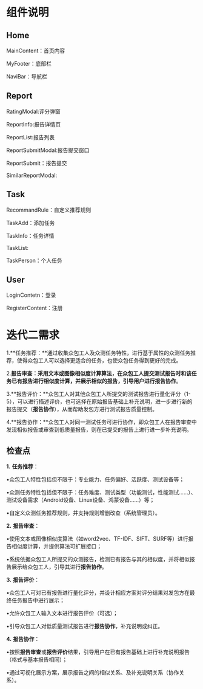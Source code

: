 # 组件说明

## Home

MainContent：首页内容

MyFooter：底部栏

NaviBar：导航栏

## Report

RatingModal:评分弹窗

ReportInfo:报告详情页

ReportList:报告列表

ReportSubmitModal:报告提交窗口

ReportSubmit：报告提交

SimilarReportModal:

## Task

RecommandRule：自定义推荐规则

TaskAdd：添加任务

TaskInfo：任务详情

TaskList:

TaskPerson：个人任务

## User

LoginContetn：登录

RegisterContent：注册



# 迭代二需求

1.**任务推荐：**通过收集众包工人及众测任务特性，进行基于属性的众测任务推荐，使得众包工人可以选择更适合的任务，也使众包任务得到更好的完成。

2.**报告审查：**采用文本或图像相似度计算算法，在众包工人提交测试报告时和该任务已有报告进行相似度计算，并展示相似的报告，引导用户进行**报告协作**。

3.**报告评价：**众包工人对其他众包工人所提交的测试报告进行量化评分（1-5），可以进行描述评价，也可选择在原始报告基础上补充说明，进一步进行新的报告提交（**报告协作**），从而帮助发包方进行测试报告质量控制。

4.**报告协作：**众包工人对同一测试任务可进行协作，即众包工人在报告审查中发现相似报告或审查到低质量报告，则在已提交的报告上进行进一步补充说明。



## 检查点

**1.** **任务推荐**：

•众包工人特性包括但不限于：专业能力、任务偏好、活跃度、测试设备等；

•众测任务特性包括但不限于：任务难度、测试类型（功能测试，性能测试……）、测试设备需求（Android设备、Linux设备、鸿蒙设备……）等；

•自定义众测任务推荐规则，并支持规则增删改查（系统管理员）。

**2.** **报告审查**：

•使用文本或图像相似度算法（如word2vec、TF-IDF、SIFT、SURF等）进行报告相似度计算，并提供算法可扩展接口；

•系统依据众包工人所提交的众测报告，检测已有报告与其的相似度，并将相似报告展示给众包工人，引导其进行**报告协作**。

**3.** **报告评价**：

•众包工人可对已有报告进行量化评分，并设计相应方案对评分结果对发包方在最终任务报告中进行展示；

•允许众包工人输入文本进行报告评价（可选）；

•引导众包工人对低质量测试报告进行**报告协作**，补充说明或纠正。

**4.** **报告协作**：

•按照**报告审查**或**报告评价**结果，引导用户在已有报告基础上进行补充说明报告（格式与基本报告相同）；

•通过可视化展示方案，展示报告之间的相似关系、及补充说明关系（协作关系）。